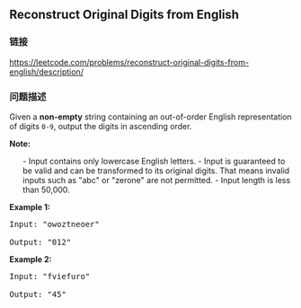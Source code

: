 ## Reconstruct Original Digits from English  
### 链接  
https://leetcode.com/problems/reconstruct-original-digits-from-english/description/  
### 问题描述
Given a **non-empty** string containing an out-of-order English representation of digits `0-9`, output the digits in ascending order.

**Note:**<br />
<ol>
- Input contains only lowercase English letters.
- Input is guaranteed to be valid and can be transformed to its original digits. That means invalid inputs such as "abc" or "zerone" are not permitted.
- Input length is less than 50,000.
</ol>


**Example 1:**<br />
<pre>
Input: "owoztneoer"

Output: "012"
</pre>


**Example 2:**<br />
<pre>
Input: "fviefuro"

Output: "45"
</pre>

